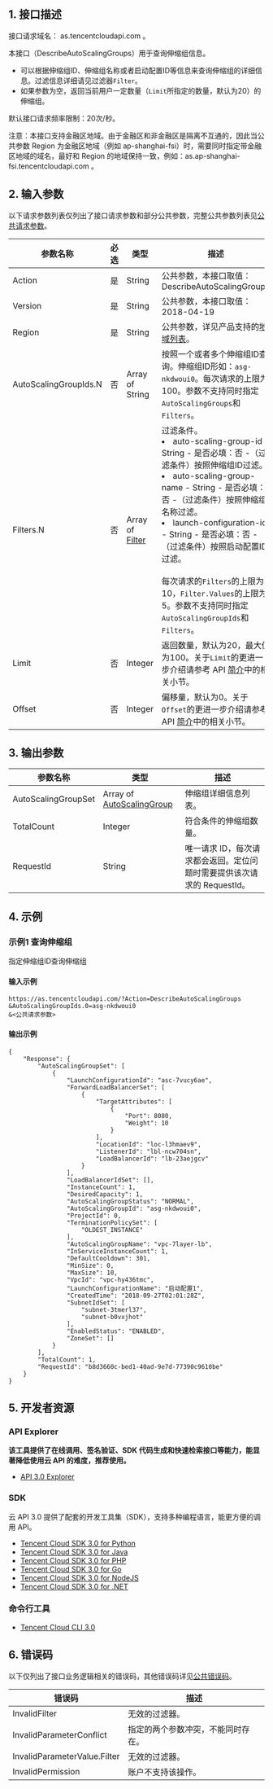 ## 1. 接口描述

接口请求域名： as.tencentcloudapi.com 。

本接口（DescribeAutoScalingGroups）用于查询伸缩组信息。

* 可以根据伸缩组ID、伸缩组名称或者启动配置ID等信息来查询伸缩组的详细信息。过滤信息详细请见过滤器`Filter`。
* 如果参数为空，返回当前用户一定数量（`Limit`所指定的数量，默认为20）的伸缩组。

默认接口请求频率限制：20次/秒。

注意：本接口支持金融区地域。由于金融区和非金融区是隔离不互通的，因此当公共参数 Region 为金融区地域（例如 ap-shanghai-fsi）时，需要同时指定带金融区地域的域名，最好和 Region 的地域保持一致，例如：as.ap-shanghai-fsi.tencentcloudapi.com 。



## 2. 输入参数

以下请求参数列表仅列出了接口请求参数和部分公共参数，完整公共参数列表见[公共请求参数](/document/api/377/20426)。

| 参数名称 | 必选 | 类型 | 描述 |
|---------|---------|---------|---------|
| Action | 是 | String | 公共参数，本接口取值：DescribeAutoScalingGroups |
| Version | 是 | String | 公共参数，本接口取值：2018-04-19 |
| Region | 是 | String | 公共参数，详见产品支持的[地域列表](/document/api/377/20426#.E5.9C.B0.E5.9F.9F.E5.88.97.E8.A1.A8)。 |
| AutoScalingGroupIds.N | 否 | Array of String | 按照一个或者多个伸缩组ID查询。伸缩组ID形如：`asg-nkdwoui0`。每次请求的上限为100。参数不支持同时指定`AutoScalingGroups`和`Filters`。 |
| Filters.N | 否 | Array of [Filter](/document/api/377/20453#Filter) | 过滤条件。<br/><li> auto-scaling-group-id - String - 是否必填：否 -（过滤条件）按照伸缩组ID过滤。</li><li> auto-scaling-group-name - String - 是否必填：否 -（过滤条件）按照伸缩组名称过滤。</li><li> launch-configuration-id - String - 是否必填：否 -（过滤条件）按照启动配置ID过滤。</li><br/>每次请求的`Filters`的上限为10，`Filter.Values`的上限为5。参数不支持同时指定`AutoScalingGroupIds`和`Filters`。 |
| Limit | 否 | Integer | 返回数量，默认为20，最大值为100。关于`Limit`的更进一步介绍请参考 API [简介](https://cloud.tencent.com/document/api/213/15688)中的相关小节。 |
| Offset | 否 | Integer | 偏移量，默认为0。关于`Offset`的更进一步介绍请参考 API [简介](https://cloud.tencent.com/document/api/213/15688)中的相关小节。 |

## 3. 输出参数

| 参数名称 | 类型 | 描述 |
|---------|---------|---------|
| AutoScalingGroupSet | Array of [AutoScalingGroup](/document/api/377/20453#AutoScalingGroup) | 伸缩组详细信息列表。|
| TotalCount | Integer | 符合条件的伸缩组数量。|
| RequestId | String | 唯一请求 ID，每次请求都会返回。定位问题时需要提供该次请求的 RequestId。|

## 4. 示例

### 示例1 查询伸缩组

指定伸缩组ID查询伸缩组

#### 输入示例

```
https://as.tencentcloudapi.com/?Action=DescribeAutoScalingGroups
&AutoScalingGroupIds.0=asg-nkdwoui0
&<公共请求参数>
```

#### 输出示例

```
{
    "Response": {
        "AutoScalingGroupSet": [
            {
                "LaunchConfigurationId": "asc-7vucy6ae",
                "ForwardLoadBalancerSet": [
                    {
                        "TargetAttributes": [
                            {
                                "Port": 8080,
                                "Weight": 10
                            }
                        ],
                        "LocationId": "loc-l3hmaev9",
                        "ListenerId": "lbl-ncw704sn",
                        "LoadBalancerId": "lb-23aejgcv"
                    }
                ],
                "LoadBalancerIdSet": [],
                "InstanceCount": 1,
                "DesiredCapacity": 1,
                "AutoScalingGroupStatus": "NORMAL",
                "AutoScalingGroupId": "asg-nkdwoui0",
                "ProjectId": 0,
                "TerminationPolicySet": [
                    "OLDEST_INSTANCE"
                ],
                "AutoScalingGroupName": "vpc-7layer-lb",
                "InServiceInstanceCount": 1,
                "DefaultCooldown": 301,
                "MinSize": 0,
                "MaxSize": 10,
                "VpcId": "vpc-hy436tmc",
                "LaunchConfigurationName": "启动配置1",
                "CreatedTime": "2018-09-27T02:01:28Z",
                "SubnetIdSet": [
                    "subnet-3tmerl37",
                    "subnet-b0vxjhot"
                ],
                "EnabledStatus": "ENABLED",
                "ZoneSet": []
            }
        ],
        "TotalCount": 1,
        "RequestId": "b8d3660c-bed1-40ad-9e7d-77390c9610be"
    }
}
```


## 5. 开发者资源

### API Explorer

**该工具提供了在线调用、签名验证、SDK 代码生成和快速检索接口等能力，能显著降低使用云 API 的难度，推荐使用。**

* [API 3.0 Explorer](https://console.cloud.tencent.com/api/explorer?Product=as&Version=2018-04-19&Action=DescribeAutoScalingGroups)

### SDK

云 API 3.0 提供了配套的开发工具集（SDK），支持多种编程语言，能更方便的调用 API。

* [Tencent Cloud SDK 3.0 for Python](https://github.com/TencentCloud/tencentcloud-sdk-python)
* [Tencent Cloud SDK 3.0 for Java](https://github.com/TencentCloud/tencentcloud-sdk-java)
* [Tencent Cloud SDK 3.0 for PHP](https://github.com/TencentCloud/tencentcloud-sdk-php)
* [Tencent Cloud SDK 3.0 for Go](https://github.com/TencentCloud/tencentcloud-sdk-go)
* [Tencent Cloud SDK 3.0 for NodeJS](https://github.com/TencentCloud/tencentcloud-sdk-nodejs)
* [Tencent Cloud SDK 3.0 for .NET](https://github.com/TencentCloud/tencentcloud-sdk-dotnet)

### 命令行工具

* [Tencent Cloud CLI 3.0](https://cloud.tencent.com/document/product/440/6176)

## 6. 错误码

以下仅列出了接口业务逻辑相关的错误码，其他错误码详见[公共错误码](/document/api/377/20428#.E5.85.AC.E5.85.B1.E9.94.99.E8.AF.AF.E7.A0.81)。

| 错误码 | 描述 |
|---------|---------|
| InvalidFilter | 无效的过滤器。 |
| InvalidParameterConflict | 指定的两个参数冲突，不能同时存在。 |
| InvalidParameterValue.Filter | 无效的过滤器。 |
| InvalidPermission | 账户不支持该操作。 |
